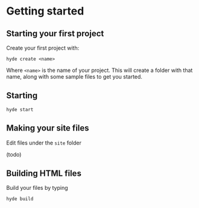 Getting started
===============

Starting your first project
---------------------------

Create your first project with:

    hyde create <name>

Where `<name>` is the name of your project. This will create a folder with that
name, along with some sample files to get you started.

Starting
--------

    hyde start

Making your site files
----------------------

Edit files under the `site` folder

(todo)

Building HTML files
-------------------

Build your files by typing

    hyde build

